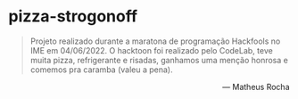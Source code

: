 # pizza-strogonoff

> Projeto realizado durante a maratona de programação Hackfools no IME em 04/06/2022. O hacktoon foi realizado pelo CodeLab, teve muita pizza, refrigerante e risadas, ganhamos uma menção honrosa e comemos pra caramba (valeu a pena). 

<div style="text-align: right;">— Matheus Rocha</div>
